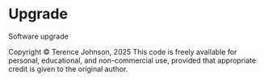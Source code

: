 # Upgrade
Software upgrade

Copyright © Terence Johnson, 2025
This code is freely available for personal, educational, and non-commercial use, provided that appropriate credit is given to the original author.
